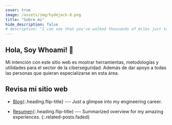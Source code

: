 ```yaml
---
cover: true
image: /assets/img/hydejack-8.png
title: "Sobre mi"
hide_description: false
# description: "I can see that you've walked thousands of miles just to reach this website, but that’s just my homepage. Have fun…"
---
```


## Hola, Soy Whoami! 🎉

Mi intención con este sitio web es mostrar herramientas, metodologías y utilidades para el sector de la ciberseguridad. Además de dar apoyo a todas las personas que quieran especializarse en esta área.



## Revisa mi sitio web

* [Blog]{:.heading.flip-title} --- Just a glimpse into my engineering career.
<!-- * [Proyectos]{:.heading.flip-title} ---  Overview of my assorted end product ideas. -->
<!-- * [Mini-Projects]{:.heading.flip-title} ---  My spare time practice projects. -->
<!-- * [Certificaciones]{:.heading.flip-title} --- A few achievements, but rare ones. -->
* [Resumen]{:.heading.flip-title} --- Summarized overview for my amazing experiences.
{:.related-posts.faded}

[blog]: blog-posts/
<!-- [proyectos]: projects/ -->
<!-- [mini-projects]: mini-projects/ -->
<!-- [certificaciones]: certifications/ -->
[resumen]: resume/
